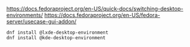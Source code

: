 https://docs.fedoraproject.org/en-US/quick-docs/switching-desktop-environments/
https://docs.fedoraproject.org/en-US/fedora-server/usecase-gui-addon/

```
dnf install @lxde-desktop-environment
dnf install @kde-desktop-environment
```
